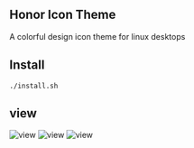 ## Honor Icon Theme
A colorful design icon theme for linux desktops

## Install

`./install.sh`

## view
![view](View-1.jpg?raw=true)
![view](View-2.jpg?raw=true)
![view](View-3.jpg?raw=true)

